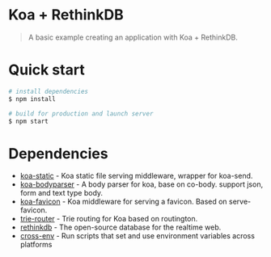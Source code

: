 Koa + RethinkDB
===========

> A basic example creating an application with Koa + RethinkDB.

Quick start
=============

``` bash
# install dependencies
$ npm install

# build for production and launch server
$ npm start
```

Dependencies
==========

* [koa-static](https://github.com/koajs/static) - Koa static file serving middleware, wrapper for koa-send.
* [koa-bodyparser](https://github.com/koajs/bodyparser) - A body parser for koa, base on co-body. support json, form and text type body.
* [koa-favicon](https://github.com/koajs/favicon) - Koa middleware for serving a favicon. Based on serve-favicon.
* [trie-router](https://github.com/koajs/trie-router) - Trie routing for Koa based on routington.
* [rethinkdb](https://github.com/rethinkdb/rethinkdb) - The open-source database for the realtime web.
* [cross-env](https://github.com/kentcdodds/cross-env) - Run scripts that set and use environment variables across platforms
